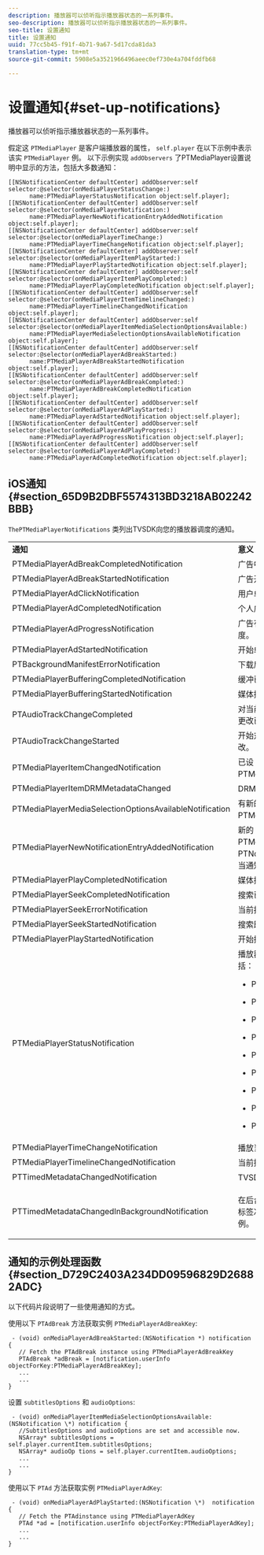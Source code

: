 ```yaml
---
description: 播放器可以侦听指示播放器状态的一系列事件。
seo-description: 播放器可以侦听指示播放器状态的一系列事件。
seo-title: 设置通知
title: 设置通知
uuid: 77cc5b45-f91f-4b71-9a67-5d17cda81da3
translation-type: tm+mt
source-git-commit: 5908e5a3521966496aeec0ef730e4a704fddfb68

---
```



# 设置通知{#set-up-notifications}

播放器可以侦听指示播放器状态的一系列事件。

假定这 `PTMediaPlayer` 是客户端播放器的属性， `self.player` 在以下示例中表示该实 `PTMediaPlayer` 例。 以下示例实现 `addObservers` 了PTMediaPlayer设置说明中显示的方法，包括大多数通知：

```
[[NSNotificationCenter defaultCenter] addObserver:self selector:@selector(onMediaPlayerStatusChange:)  
      name:PTMediaPlayerStatusNotification object:self.player]; 
[[NSNotificationCenter defaultCenter] addObserver:self selector:@selector(onMediaPlayerNotification:)  
      name:PTMediaPlayerNewNotificationEntryAddedNotification object:self.player]; 
[[NSNotificationCenter defaultCenter] addObserver:self selector:@selector(onMediaPlayerTimeChange:)  
      name:PTMediaPlayerTimeChangeNotification object:self.player]; 
[[NSNotificationCenter defaultCenter] addObserver:self selector:@selector(onMediaPlayerItemPlayStarted:)  
      name:PTMediaPlayerPlayStartedNotification object:self.player]; 
[[NSNotificationCenter defaultCenter] addObserver:self selector:@selector(onMediaPlayerItemPlayCompleted:)  
      name:PTMediaPlayerPlayCompletedNotification object:self.player]; 
[[NSNotificationCenter defaultCenter] addObserver:self selector:@selector(onMediaPlayerItemTimelineChanged:)  
      name:PTMediaPlayerTimelineChangedNotification object:self.player]; 
[[NSNotificationCenter defaultCenter] addObserver:self selector:@selector(onMediaPlayerItemMediaSelectionOptionsAvailable:)  
      name:PTMediaPlayerMediaSelectionOptionsAvailableNotification object:self.player]; 
[[NSNotificationCenter defaultCenter] addObserver:self selector:@selector(onMediaPlayerAdBreakStarted:)  
      name:PTMediaPlayerAdBreakStartedNotification object:self.player]; 
[[NSNotificationCenter defaultCenter] addObserver:self selector:@selector(onMediaPlayerAdBreakCompleted:)  
      name:PTMediaPlayerAdBreakCompletedNotification object:self.player]; 
[[NSNotificationCenter defaultCenter] addObserver:self selector:@selector(onMediaPlayerAdPlayStarted:)  
      name:PTMediaPlayerAdStartedNotification object:self.player]; 
[[NSNotificationCenter defaultCenter] addObserver:self selector:@selector(onMediaPlayerAdPlayProgress:)  
      name:PTMediaPlayerAdProgressNotification object:self.player]; 
[[NSNotificationCenter defaultCenter] addObserver:self selector:@selector(onMediaPlayerAdPlayCompleted:)  
      name:PTMediaPlayerAdCompletedNotification object:self.player]; 
```

## iOS通知 {#section_65D9B2DBF5574313BD3218AB02242BBB}

`ThePTMediaPlayerNotifications` 类列出TVSDK向您的播放器调度的通知。

<table frame="all" colsep="1" rowsep="1" id="table_ios_notifications"> 
 <tbody> 
  <tr rowsep="1"> 
   <td colname="1"> <b>通知</b> </td> 
   <td colname="2"> <b>意义</b> </td> 
  </tr> 
  <tr rowsep="1"> 
   <td colname="1"> <span class="codeph"> PTMediaPlayerAdBreakCompletedNotification </span> </td> 
   <td colname="2"> 广告中断结束。 </td> 
  </tr> 
  <tr rowsep="1"> 
   <td colname="1"> <span class="codeph"> PTMediaPlayerAdBreakStartedNotification </span> </td> 
   <td colname="2"> 广告开始了。 </td> 
  </tr> 
  <tr rowsep="1"> 
   <td colname="1"> <span class="codeph"> PTMediaPlayerAdClickNotification </span> </td> 
   <td colname="2"> 用户单击了横幅广告。 </td> 
  </tr> 
  <tr rowsep="1"> 
   <td colname="1"> <span class="codeph"> PTMediaPlayerAdCompletedNotification </span> </td> 
   <td colname="2"> 个人广告结束。 </td> 
  </tr> 
  <tr rowsep="1"> 
   <td colname="1"> <span class="codeph"> PTMediaPlayerAdProgressNotification </span> </td> 
   <td colname="2"> 广告有进展；在播放广告时不断调度。 </td> 
  </tr> 
  <tr rowsep="1"> 
   <td colname="1"> <span class="codeph"> PTMediaPlayerAdStartedNotification </span> </td> 
   <td colname="2"> 开始单个广告。 </td> 
  </tr> 
  <tr rowsep="1"> 
   <td colname="1"> <span class="codeph"> PTBackgroundManifestErrorNotification </span> </td> 
   <td colname="2"> 下载后台清单失败。 </td> 
  </tr> 
  <tr rowsep="1"> 
   <td colname="1"> <span class="codeph"> PTMediaPlayerBufferingCompletedNotification </span> </td> 
   <td colname="2"> 缓冲已完成。 </td> 
  </tr> 
  <tr rowsep="1"> 
   <td colname="1"> <span class="codeph"> PTMediaPlayerBufferingStartedNotification </span> </td> 
   <td colname="2"> 媒体播放器进入缓冲状态。 </td> 
  </tr> 
  <tr rowsep="1"> 
   <td colname="1"> <span class="codeph"> PTAudioTrackChangeCompleted </span> </td> 
   <td colname="2"> 对当前正在播放的媒体的音轨所做的更改已完成。 </td> 
  </tr> 
  <tr rowsep="1"> 
   <td colname="1"> <span class="codeph"> PTAudioTrackChangeStarted </span> </td> 
   <td colname="2"> 开始对当前播放的媒体的音轨进行更改。 </td> 
  </tr> 
  <tr rowsep="1"> 
   <td colname="1"> <span class="codeph"> PTMediaPlayerItemChangedNotification </span> </td> 
   <td colname="2"> 已设 <span class="codeph"> 置PTMediaPlayer </span> 的其 <span class="codeph"> 他PTMediaPlayer </span> 项。 </td> 
  </tr> 
  <tr rowsep="1"> 
   <td colname="1"> <span class="codeph"> PTMediaPlayerItemDRMMetadataChanged </span> </td> 
   <td colname="2"> DRM元数据已更改。 </td> 
  </tr> 
  <tr rowsep="1"> 
   <td colname="1"> <span class="codeph"> PTMediaPlayerMediaSelectionOptionsAvailableNotification </span> </td> 
   <td colname="2"> 有新的字幕和替代音轨( <span class="codeph"> PTMediaSelectionOption </span>)。 </td> 
  </tr> 
  <tr rowsep="1"> 
   <td colname="1"> <span class="codeph"> PTMediaPlayerNewNotificationEntryAddedNotification </span> </td> 
   <td colname="2"> 新的 <span class="codeph"> PTNotification </span> 已添加到当前PTMediaPlayerItem的 <span class="codeph"></span><span class="codeph"></span>PTNotificationHistoryItem中，即，当通知事件添加到通知历史记录时。 </td> 
  </tr> 
  <tr rowsep="1"> 
   <td colname="1"> <span class="codeph"> PTMediaPlayerPlayCompletedNotification </span> </td> 
   <td colname="2"> 媒体播放已结束。 </td> 
  </tr> 
  <tr rowsep="1"> 
   <td colname="1"> <span class="codeph"> PTMediaPlayerSeekCompletedNotification </span> </td> 
   <td colname="2"> 搜索已完成。 </td> 
  </tr> 
  <tr rowsep="1"> 
   <td colname="1"> <span class="codeph"> PTMediaPlayerSeekErrorNotification </span> </td> 
   <td colname="2"> 当前搜索操作已失败。 </td> 
  </tr> 
  <tr rowsep="1"> 
   <td colname="1"> <span class="codeph"> PTMediaPlayerSeekStartedNotification </span> </td> 
   <td colname="2"> 搜索即将开始。 </td> 
  </tr> 
  <tr rowsep="1"> 
   <td colname="1"> <span class="codeph"> PTMediaPlayerPlayStartedNotification </span> </td> 
   <td colname="2"> 开始播放。 </td> 
  </tr> 
  <tr rowsep="1"> 
   <td colname="1"> <span class="codeph"> PTMediaPlayerStatusNotification </span> </td> 
   <td colname="2"> 播放器状态已更改。 可能的状态值包括： 
    <ul id="ul_DDBE8CAD5D5A46D2AAA6B98F0754A881"> 
     <li id="li_48F9AD580BCB4BB8A5C2DFED0DF9970F"> <p> <span class="codeph"> PTMediaPlayerStatusCreated </span> </p> </li> 
     <li id="li_EDFB0765CF14422A95C9119DA3394163"> <p> <span class="codeph"> PTMediaPlayerStatusInitializing </span> </p> </li> 
     <li id="li_06E1576D50C646C19E88F0F14912F2C0"> <p> <span class="codeph"> PTMediaPlayerStatusInitialized </span> </p> </li> 
     <li id="li_E8B7157B5B234DFFABC2E5BEC241AB84"> <p> <span class="codeph"> PTMediaPlayerStatusReady </span> </p> </li> 
     <li id="li_FF2E66B390154EAA8791B4D874CC62E1"> <p> <span class="codeph"> PTMediaPlayerStatusPlaying </span> </p> </li> 
     <li id="li_6F3306832B7642E4BEE84068383AFAF3"> <p> <span class="codeph"> PTMediaPlayerStatusPaused </span> </p> </li> 
     <li id="li_AE579AB888954F89A7F1115CAC0655E6"> <p> <span class="codeph"> PTMediaPlayerStatusStopped </span> </p> </li> 
     <li id="li_A4CEB39374E84B4AA4F7202E67B9BE43"> <p> <span class="codeph"> PTMediaPlayerStatusCompleted </span> </p> </li> 
     <li id="li_C50EB9C459264641A9FF70EF901D7474"> <p> <span class="codeph"> PTMediaPlayerStatusError </span> </p> </li> 
    </ul> </td> 
  </tr> 
  <tr rowsep="1"> 
   <td colname="1"> <span class="codeph"> PTMediaPlayerTimeChangeNotification </span> </td> 
   <td colname="2"> 播放当前时间已更改。 </td> 
  </tr> 
  <tr rowsep="1"> 
   <td colname="1"> <span class="codeph"> PTMediaPlayerTimelineChangedNotification </span> </td> 
   <td colname="2"> 当前播放器时间轴已更改。 </td> 
  </tr> 
  <tr rowsep="1"> 
   <td colname="1" colsep="1" rowsep="1"> <span class="codeph"> PTTimedMetadataChangedNotification </span> </td> 
   <td colname="2"> TVSDK遇到第一次出现订阅标记。 </td> 
  </tr> 
  <tr rowsep="1"> 
   <td colname="1"> <span class="codeph"> PTTimedMetadataChangedInBackgroundNotification </span> </td> 
   <td colname="2"> <p>在后台清单上标识预订标签，并从该标签准备 <span class="codeph"> 新的 </span> PTTimedMetadata实例。 </p> </td> 
  </tr> 
 </tbody> 
</table>

## 通知的示例处理函数 {#section_D729C2403A234DD09596829D26882ADC}

以下代码片段说明了一些使用通知的方式。

使用以下 `PTAdBreak` 方法获取实例 `PTMediaPlayerAdBreakKey`:

```
 - (void) onMediaPlayerAdBreakStarted:(NSNotification *) notification { 
   // Fetch the PTAdBreak instance using PTMediaPlayerAdBreakKey 
   PTAdBreak *adBreak = [notification.userInfo objectForKey:PTMediaPlayerAdBreakKey]; 
   ... 
   ... 
} 
```

设置 `subtitlesOptions` 和 `audioOptions`:

```
 - (void) onMediaPlayerItemMediaSelectionOptionsAvailable:(NSNotification \*) notification { 
   //SubtitlesOptions and audioOptions are set and accessible now. 
   NSArray* subtitlesOptions = self.player.currentItem.subtitlesOptions;  
   NSArray* audioOp tions = self.player.currentItem.audioOptions; 
   ... 
   ... 
} 
```

使用以下 `PTAd` 方法获取实例 `PTMediaPlayerAdKey`:

```
 - (void) onMediaPlayerAdPlayStarted:(NSNotification \*)  notification { 
   // Fetch the PTAdinstance using PTMediaPlayerAdKey 
   PTAd *ad = [notification.userInfo objectForKey:PTMediaPlayerAdKey]; 
   ... 
   ... 
} 
```


